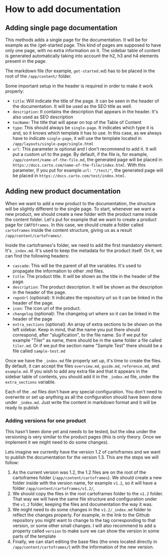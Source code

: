 # How to add documentation

## Adding single page documentation

This methods adds a single page for the documentation. It will be for example as the /get-started page. This kind of pages are supposed to have only one page, with no extra information on it. The sidebar table of content is generated automatically taking into account the h2, h3 and h4 elements present in the page.

The markdown file (for example, `get-started.md`) has to be placed in the root of the `/app/content/` folder.

Some important setup in the header is required in order to make it work properly:

* `title`: Will indicate the title of the page. It can be seen in the header of the documentation. It will be used as the SEO title as well.
* `description`: It contains the description that appears in the header. It's also used as SEO description
* `tocName`: The title that will apear on top of the Table of Content
* `type`: This should always be `single-page`. It indicates which type it is and, so it knows which template it has to use. In this case, as we always have to indicate `single-page`, it will use the template located in `/app/layouts/single-page/single.html`
* `url`: This parameter is optional and I don't recommend to add it. It will put a custom url to the page. By default, if the file is, for example, `/app/content/name-of-the-file.md`, the generated page will be placed in `https://docs.carto.com/name-of-the-file/index.html`. With this parameter, if you put for example `url: "/test/"`, the generated page will be placed in `https://docs.carto.com/test/index.html`.

## Adding new product documentation

When we want to add a new product to the documentation, the structure will be slightly different to the single page. To start, whenever we want a new product, we should create a new folder with the product name inside the content folder. Let's put for example that we want to create a product page for `CARTOframes`. In this case, we should create a folder called `cartoframes` inside the content structure, giving us as a result `/app/content/cartoframes/`.

Inside the cartoframes's folder, we need to add the first mandatory element. It's `_index.md`. It's used to keep the metadata for the product itself. On it, we can find the following headers:

* `cascade`: This will be the parent of all the variables. It's used to propagate the information to other .md files.
* `title`: The product title. It will be shown as the title in the header of the page.
* `description`: The product description. It will be shown as the description in the header of the page.
* `repoUrl` (optional): It indicates the repository url so it can be linked in the header of the page.
* `icon`: The icon url of the product.
* `changelog` (optional): The changelog url where so it can be linked in the header of the page
* `extra_sections` (optional): An array of extra sections to be shown on the left sidebar. Keep in mind, that the name you put there should correspond, after "slugification", to the file name. So if we put for example "Tiler" as name, there should be in the same folder a file called `tiler.md`. Or if we put the section name "Sample Test" there should be a file called `sample-test.md`

Once we have the `_index.md` file properly set up, it's time to create the files. By default, it can accept the files `overview.md`, `guide.md`, `reference.md`, and `example.md`. If you wish to add any extra file and that it appears in the sidebar table of contents, you should add it in the `_index.md` file, under the `extra_sections` variable.

Each of the `.md` files don't have any special configuration. You don't need to overwrite or set up anything as all the configuration should have been done under `_index.md`. Just write the content in markdown format and it will be ready to publish

### Adding versions for one product

This hasn't been done yet and needs to be tested, but the idea under the versioning is very similar to the product pages (this is only theory. Once we implement it we might need to do some changes).

Lets imagine we currently have the version 1.2 of cartoframes and we want to publish the documentation for the version 1.3. This are the steps we will follow:

1. As the current version was 1.2, the 1.2 files are on the root of the cartoframes folder (`/app/content/cartoframes`). We should create a new folder inside with the version name, for example `v1.2`, so it will have a folder `/app/content/cartoframes/v1.2/`,
2. We should copy the files in the root cartoframes folder to the `v1.2` folder. That way we will have the same file structure and configuration under the `v1.2` folder, keeping the files and documentation the way it was.
3. We might need to do some changes in the `v1.2/_index.md` folder to reflect the changes properly. For example, in the link to the Github repository you might want to change to the tag corresponding to that version, or some other small changes. I will also recommend to add a property called `version` to make sure we can show the version in some parts of the template
4. Finally, we can start editing the base files (the ones located directly in `/app/content/cartoframes/`) with the information of the new version.
